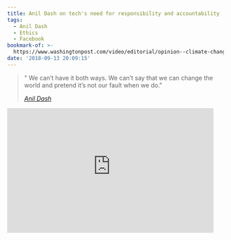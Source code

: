 ```yaml
---
title: Anil Dash on tech's need for responsibility and accountability
tags:
  - Anil Dash
  - Ethics
  - Facebook
bookmark-of: >-
  https://www.washingtonpost.com/video/editorial/opinion--climate-change-is-political-when-you-deny-its-happening/2018/09/12/a34a1d32-b6c7-11e8-ae4f-2c1439c96d79_video.html?utm_term=.f596f840bf0d
date: '2018-09-13 20:09:15'
---
```

>" We can’t have it both ways. We can’t say that we can change the world and pretend it’s not our fault when we do."
>
> <cite><a href="https://twitter.com/anildash">Anil Dash</a></cite>

<iframe width='480' height='290' scrolling='no' src='https://www.washingtonpost.com/video/c/embed/f12e5cc2-3cfe-11e8-955b-7d2e19b79966' frameborder='0' webkitallowfullscreen mozallowfullscreen allowfullscreen></iframe>
